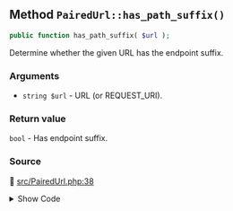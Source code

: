 ## Method `PairedUrl::has_path_suffix()`

```php
public function has_path_suffix( $url );
```

Determine whether the given URL has the endpoint suffix.

### Arguments

* `string $url` - URL (or REQUEST_URI).

### Return value

`bool` - Has endpoint suffix.

### Source

:link: [src/PairedUrl.php:38](/src/PairedUrl.php#L38-L46)

<details>
<summary>Show Code</summary>

```php
public function has_path_suffix( $url ) {
	$path    = wp_parse_url( $url, PHP_URL_PATH );
	$pattern = sprintf(
		':/%s/?$:',
		preg_quote( amp_get_slug(), ':' )
	);
	return (bool) preg_match( $pattern, $path );
}
```

</details>
